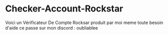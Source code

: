 # Checker-Account-Rockstar
Voici un Vérificateur De Compte Rocksar produit par moi meme toute besoin d'aide ce passe sur mon discord : oubliablee
